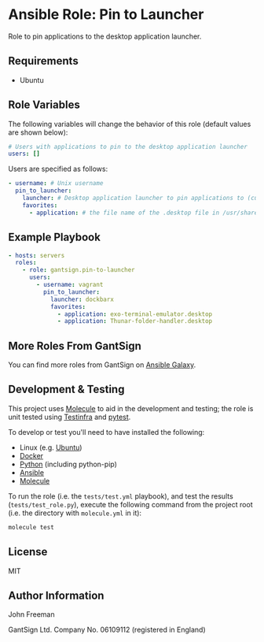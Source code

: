 Ansible Role: Pin to Launcher
=============================

Role to pin applications to the desktop application launcher.

Requirements
------------

* Ubuntu

Role Variables
--------------

The following variables will change the behavior of this role (default values
are shown below):

```yaml
# Users with applications to pin to the desktop application launcher
users: []
```

Users are specified as follows:

```yaml
- username: # Unix username
  pin_to_launcher:
    launcher: # Desktop application launcher to pin applications to (currently supported: 'dockbarx')
    favorites:
      - application: # the file name of the .desktop file in /usr/share/applications/
```

Example Playbook
----------------

```yaml
- hosts: servers
  roles:
    - role: gantsign.pin-to-launcher
      users:
        - username: vagrant
          pin_to_launcher:
            launcher: dockbarx
            favorites:
              - application: exo-terminal-emulator.desktop
              - application: Thunar-folder-handler.desktop
```

More Roles From GantSign
------------------------

You can find more roles from GantSign on [Ansible Galaxy](https://galaxy.ansible.com/gantsign).

Development & Testing
---------------------

This project uses [Molecule](http://molecule.readthedocs.io/) to aid in the
development and testing; the role is unit tested using
[Testinfra](http://testinfra.readthedocs.io/) and
[pytest](http://docs.pytest.org/).

To develop or test you'll need to have installed the following:

* Linux (e.g. [Ubuntu](http://www.ubuntu.com/))
* [Docker](https://www.docker.com/)
* [Python](https://www.python.org/) (including python-pip)
* [Ansible](https://www.ansible.com/)
* [Molecule](http://molecule.readthedocs.io/)

To run the role (i.e. the `tests/test.yml` playbook), and test the results
(`tests/test_role.py`), execute the following command from the project root
(i.e. the directory with `molecule.yml` in it):

```bash
molecule test
```

License
-------

MIT

Author Information
------------------

John Freeman

GantSign Ltd.
Company No. 06109112 (registered in England)
